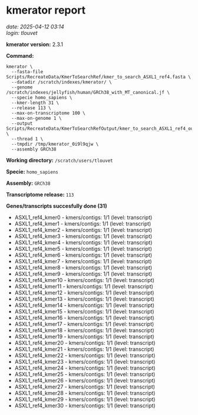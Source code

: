# kmerator report
*date: 2025-04-12 03:14*  
*login: tlouvet*

**kmerator version:** 2.3.1

**Command:**

```
kmerator \
  --fasta-file Scripts/RecreateData/KmerToSearchRef/kmer_to_search_ASXL1_ref4.fasta \
  --datadir /scratch/indexes/kmerator/ \
  --genome /scratch/indexes/jellyfish/human/GRCh38_with_MT_canonical.jf \
  --specie homo_sapiens \
  --kmer-length 31 \
  --release 113 \
  --max-on-transcriptome 100 \
  --max-on-genome 1 \
  --output Scripts/RecreateData/KmerToSearchRefOutput/kmer_to_search_ASXL1_ref4_output \
  --thread 1 \
  --tmpdir /tmp/kmerator_0i9l9qjw \
  --assembly GRCh38
```

**Working directory:** `/scratch/users/tlouvet`

**Specie:** `homo_sapiens`

**Assembly:** `GRCh38`

**Transcriptome release:** `113`

**Genes/transcripts succesfully done (31)**

- ASXL1_ref4_kmer0 - kmers/contigs: 1/1 (level: transcript)
- ASXL1_ref4_kmer1 - kmers/contigs: 1/1 (level: transcript)
- ASXL1_ref4_kmer2 - kmers/contigs: 1/1 (level: transcript)
- ASXL1_ref4_kmer3 - kmers/contigs: 1/1 (level: transcript)
- ASXL1_ref4_kmer4 - kmers/contigs: 1/1 (level: transcript)
- ASXL1_ref4_kmer5 - kmers/contigs: 1/1 (level: transcript)
- ASXL1_ref4_kmer6 - kmers/contigs: 1/1 (level: transcript)
- ASXL1_ref4_kmer7 - kmers/contigs: 1/1 (level: transcript)
- ASXL1_ref4_kmer8 - kmers/contigs: 1/1 (level: transcript)
- ASXL1_ref4_kmer9 - kmers/contigs: 1/1 (level: transcript)
- ASXL1_ref4_kmer10 - kmers/contigs: 1/1 (level: transcript)
- ASXL1_ref4_kmer11 - kmers/contigs: 1/1 (level: transcript)
- ASXL1_ref4_kmer12 - kmers/contigs: 1/1 (level: transcript)
- ASXL1_ref4_kmer13 - kmers/contigs: 1/1 (level: transcript)
- ASXL1_ref4_kmer14 - kmers/contigs: 1/1 (level: transcript)
- ASXL1_ref4_kmer15 - kmers/contigs: 1/1 (level: transcript)
- ASXL1_ref4_kmer16 - kmers/contigs: 1/1 (level: transcript)
- ASXL1_ref4_kmer17 - kmers/contigs: 1/1 (level: transcript)
- ASXL1_ref4_kmer18 - kmers/contigs: 1/1 (level: transcript)
- ASXL1_ref4_kmer19 - kmers/contigs: 1/1 (level: transcript)
- ASXL1_ref4_kmer20 - kmers/contigs: 1/1 (level: transcript)
- ASXL1_ref4_kmer21 - kmers/contigs: 1/1 (level: transcript)
- ASXL1_ref4_kmer22 - kmers/contigs: 1/1 (level: transcript)
- ASXL1_ref4_kmer23 - kmers/contigs: 1/1 (level: transcript)
- ASXL1_ref4_kmer24 - kmers/contigs: 1/1 (level: transcript)
- ASXL1_ref4_kmer25 - kmers/contigs: 1/1 (level: transcript)
- ASXL1_ref4_kmer26 - kmers/contigs: 1/1 (level: transcript)
- ASXL1_ref4_kmer27 - kmers/contigs: 1/1 (level: transcript)
- ASXL1_ref4_kmer28 - kmers/contigs: 1/1 (level: transcript)
- ASXL1_ref4_kmer29 - kmers/contigs: 1/1 (level: transcript)
- ASXL1_ref4_kmer30 - kmers/contigs: 1/1 (level: transcript)
